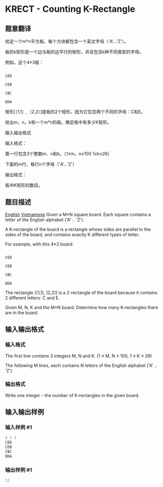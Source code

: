 # KRECT - Counting K-Rectangle

## 题意翻译

给定一个m*n平方板。每个方块都包含一个英文字母（'A'…'Z'）。

板的k矩形是一个边与板的边平行的矩形，并且包含k种不同类型的字母。

例如，这个4*3板：

```

CED

CEB

CBC

DDA

```

矩形[（1,1）,（2,2）]是板的2个矩形，因为它包含两个不同的字母：C和E。

给出m，n，k和一个m*n的板。确定板中有多少K矩形。

输入输出格式

输入格式：

第一行包含3个整数m、n和k。（1≤m，n≤100 1≤k≤26）

下面的m行，每行n个字母（'A'…'Z'）

输出格式：

板中K矩形的数目。

## 题目描述

[English](/problems/KRECT/en/) [Vietnamese](/problems/KRECT/vn/) Given a M\*N square board. Each square contains a letter of the English alphabet ('A' .. 'Z').

A K-rectangle of the board is a rectangle whose sides are parallel to the sides of the board, and contains exactly K different types of letter.

For example, with this 4\*3 board:

```

CED

CEB

CBC

DDA

```

The rectangle \[(1,1), (2,2)\] is a 2-rectangle of the board because it contains 2 different letters: C and E.

Given M, N, K and the M\*N board. Determine how many K-rectangles there are in the board.

## 输入输出格式

### 输入格式

The first line contains 3 integers M, N and K. (1 ≤ M, N ≤ 100, 1 ≤ K ≤ 26)

The following M lines, each contains N letters of the English alphabet ('A' .. 'Z')

### 输出格式

Write one integer - the number of K-rectangles in the given board.

## 输入输出样例

### 输入样例 #1

```cpp
4 3 3
CED
CEB
CBC
DDA
```


### 输出样例 #1

```cpp
12
```


